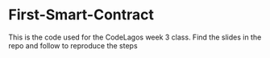 # First-Smart-Contract

This is the code used for the CodeLagos week 3 class. Find the slides in the repo and follow to reproduce the steps
